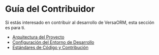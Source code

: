 # Guía del Contribuidor

Si estás interesado en contribuir al desarrollo de VersaORM, esta sección es para ti.

- [Arquitectura del Proyecto](01-architecture.md)
- [Configuración del Entorno de Desarrollo](02-development-setup.md)
- [Estándares de Código y Contribución](03-coding-standards.md)
